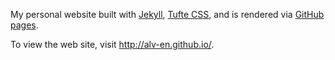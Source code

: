My personal website built with [Jekyll](https://jekyllrb.com/),  [Tufte CSS](https://github.com/edwardtufte/tufte-css), and is rendered via [GitHub pages](https://pages.github.com/).

To view the web site, visit http://alv-en.github.io/.